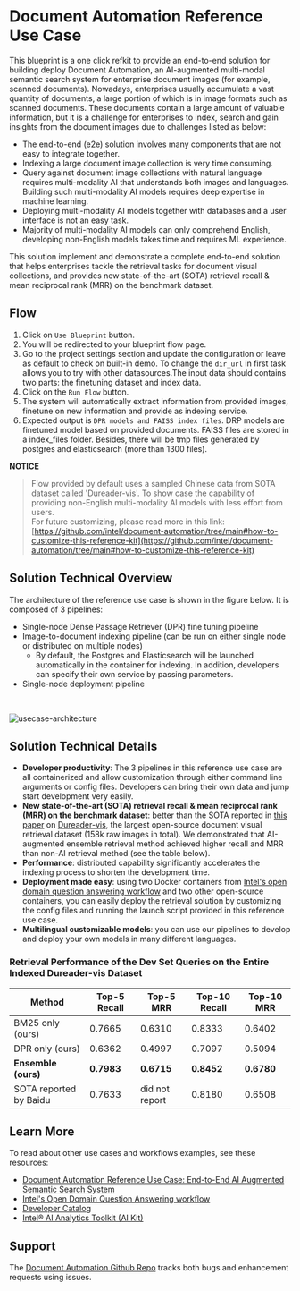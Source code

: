 # Document Automation Reference Use Case

This blueprint is a one click refkit to provide an end-to-end solution for building deploy Document Automation, an AI-augmented multi-modal semantic search system for enterprise document images (for example, scanned documents). 
Nowadays, enterprises usually accumulate a vast quantity of documents, a large portion of which is in image formats such as scanned documents. These documents contain a large amount of valuable information, but it is a challenge for enterprises to index, search and gain insights from the document images due to challenges listed as below:
* The end-to-end (e2e) solution involves many components that are not easy to integrate together.
* Indexing a large document image collection is very time consuming.
* Query against document image collections with natural language requires multi-modality AI that understands both images and languages. Building such multi-modality AI models requires deep expertise in machine learning.
* Deploying multi-modality AI models together with databases and a user interface is not an easy task.
* Majority of multi-modality AI models can only comprehend English, developing non-English models takes time and requires ML experience.

This solution implement and demonstrate a complete end-to-end solution that helps enterprises tackle the retrieval tasks for document visual collections, and provides new state-of-the-art (SOTA) retrieval recall & mean reciprocal rank (MRR) on the benchmark dataset.

## Flow
1. Click on `Use Blueprint` button.
2. You will be redirected to your blueprint flow page.
3. Go to the project settings section and update the configuration or leave as default to check on built-in demo. To change the `dir_url` in first task allows you to try with other datasources.The input data should contains two parts: the finetuning dataset and index data.
4. Click on the `Run Flow` button.
5. The system will automatically extract information from provided images, finetune on new information and provide as indexing service.
6. Expected output is `DPR models and FAISS index files`. DRP models are finetuned model based on provided documents. FAISS files are stored in a index_files folder. Besides, there will be tmp files generated by postgres and elasticsearch (more than 1300 files).

<div class="warning">

**NOTICE**
> Flow provided by default uses a sampled Chinese data from SOTA dataset called 'Dureader-vis'. To show case the capability of providing non-English multi-modality AI models with less effort from users.<br>
> For future customizing, please read more in this link: [https://github.com/intel/document-automation/tree/main#how-to-customize-this-reference-kit](https://github.com/intel/document-automation/tree/main#how-to-customize-this-reference-kit)

## Solution Technical Overview
The architecture of the reference use case is shown in the figure below. It is composed of 3 pipelines: 
* Single-node Dense Passage Retriever (DPR) fine tuning pipeline
* Image-to-document indexing pipeline (can be run on either single node or distributed on multiple nodes)
    * By default, the Postgres and Elasticsearch will be launched automatically in the container for indexing. In addition, developers can specify their own service by passing parameters. 
* Single-node deployment pipeline
</br>

![usecase-architecture](assets/usecase-architecture.PNG)

## Solution Technical Details
* **Developer productivity**: The 3 pipelines in this reference use case are all containerized and allow customization through either command line arguments or config files. Developers can bring their own data and jump start development very easily. 
* **New state-of-the-art (SOTA) retrieval recall & mean reciprocal rank (MRR) on the benchmark dataset**: better than the SOTA reported in [this paper](https://aclanthology.org/2022.findings-acl.105.pdf) on [Dureader-vis](https://github.com/baidu/DuReader/tree/master/DuReader-vis), the largest open-source document visual retrieval dataset (158k raw images in total). We demonstrated that AI-augmented ensemble retrieval method achieved higher recall and MRR than non-AI retrieval method (see the table below).
* **Performance**: distributed capability significantly accelerates the indexing process to shorten the development time.
* **Deployment made easy**: using two Docker containers from [Intel's open domain question answering workflow](https://github.com/intel/open-domain-question-and-answer) and two other open-source containers, you can easily deploy the retrieval solution by customizing the config files and running the launch script provided in this reference use case.
* **Multilingual customizable models**: you can use our pipelines to develop and deploy your own models in many different languages.

### Retrieval Performance of the Dev Set Queries on the Entire Indexed Dureader-vis Dataset
| Method | Top-5 Recall | Top-5 MRR | Top-10 Recall | Top-10 MRR |
|------|------------|---------|-------------|----------|
| BM25 only (ours) | 0.7665 | 0.6310 | 0.8333 | 0.6402 |
| DPR only (ours) | 0.6362 | 0.4997 | 0.7097 | 0.5094 |
| **Ensemble (ours)** | **0.7983** | **0.6715** | **0.8452** | **0.6780** |
| SOTA reported by Baidu | 0.7633 | did not report | 0.8180 | 0.6508 |

## Learn More
To read about other use cases and workflows examples, see these resources:
- [Document Automation Reference Use Case: End-to-End AI Augmented Semantic Search System](https://community.intel.com/t5/Blogs/Tech-Innovation/Artificial-Intelligence-AI/Document-Automation-Reference-Use-Case-End-to-End-AI-Augmented/post/1526342)
- [Intel's Open Domain Question Answering workflow](https://github.com/intel/open-domain-question-and-answer)
- [Developer Catalog](https://developer.intel.com/aireferenceimplementations)
- [Intel® AI Analytics Toolkit (AI Kit)](https://www.intel.com/content/www/us/en/developer/tools/oneapi/ai-analytics-toolkit.html)
    
## Support
The [Document Automation Github Repo](https://github.com/intel/document-automation) tracks both bugs and enhancement requests using issues.
